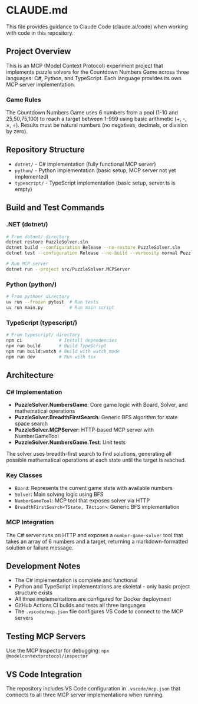 # CLAUDE.md

This file provides guidance to Claude Code (claude.ai/code) when working with code in this repository.

## Project Overview

This is an MCP (Model Context Protocol) experiment project that implements puzzle solvers for the Countdown Numbers Game across three languages: C#, Python, and TypeScript. Each language provides its own MCP server implementation.

### Game Rules
The Countdown Numbers Game uses 6 numbers from a pool (1-10 and 25,50,75,100) to reach a target between 1-999 using basic arithmetic (+, -, ×, ÷). Results must be natural numbers (no negatives, decimals, or division by zero).

## Repository Structure

- `dotnet/` - C# implementation (fully functional MCP server)
- `python/` - Python implementation (basic setup, MCP server not yet implemented)  
- `typescript/` - TypeScript implementation (basic setup, server.ts is empty)

## Build and Test Commands

### .NET (dotnet/)
```bash
# From dotnet/ directory
dotnet restore PuzzleSolver.sln
dotnet build --configuration Release --no-restore PuzzleSolver.sln
dotnet test --configuration Release --no-build --verbosity normal PuzzleSolver.sln

# Run MCP server
dotnet run --project src/PuzzleSolver.MCPServer
```

### Python (python/)
```bash
# From python/ directory
uv run --frozen pytest  # Run tests
uv run main.py          # Run main script
```

### TypeScript (typescript/)
```bash
# From typescript/ directory
npm ci              # Install dependencies
npm run build       # Build TypeScript
npm run build:watch # Build with watch mode
npm run dev         # Run with tsx
```

## Architecture

### C# Implementation
- **PuzzleSolver.NumbersGame**: Core game logic with Board, Solver, and mathematical operations
- **PuzzleSolver.BreadthFirstSearch**: Generic BFS algorithm for state space search
- **PuzzleSolver.MCPServer**: HTTP-based MCP server with NumberGameTool
- **PuzzleSolver.NumbersGame.Test**: Unit tests

The solver uses breadth-first search to find solutions, generating all possible mathematical operations at each state until the target is reached.

### Key Classes
- `Board`: Represents the current game state with available numbers
- `Solver`: Main solving logic using BFS
- `NumberGameTool`: MCP tool that exposes solver via HTTP
- `BreadthFirstSearch<TState, TAction>`: Generic BFS implementation

### MCP Integration
The C# server runs on HTTP and exposes a `number-game-solver` tool that takes an array of 6 numbers and a target, returning a markdown-formatted solution or failure message.

## Development Notes

- The C# implementation is complete and functional
- Python and TypeScript implementations are skeletal - only basic project structure exists
- All three implementations are configured for Docker deployment
- GitHub Actions CI builds and tests all three languages
- The `.vscode/mcp.json` file configures VS Code to connect to the MCP servers

## Testing MCP Servers

Use the MCP Inspector for debugging: `npx @modelcontextprotocol/inspector`

## VS Code Integration

The repository includes VS Code configuration in `.vscode/mcp.json` that connects to all three MCP server implementations when running.